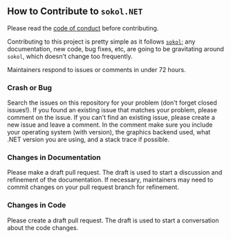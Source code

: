 ## How to Contribute to `sokol.NET`

Please read the [code of conduct](CONTRIBUTING-CODE-CONDUCT.md) before contributing.

Contributing to this project is pretty simple as it follows [`sokol`](https://github.com/floooh/sokol); any documentation, new code, bug fixes, etc, are going to be gravitating around `sokol`, which doesn't change too frequently.

Maintainers respond to issues or comments in under 72 hours.

### Crash or Bug

Search the issues on this repository for your problem (don't forget closed issues!). If you found an existing issue that matches your problem, please comment on the issue. If you can't find an existing issue, please create a new issue and leave a comment. In the comment make sure you include your operating system (with version), the graphics backend used, what .NET version you are using, and a stack trace if possible.

### Changes in Documentation

Please make a draft pull request. The draft is used to start a discussion and refinement of the documentation. If necessary, maintainers may need to commit changes on your pull request branch for refinement.

### Changes in Code

Please create a draft pull request. The draft is used to start a conversation about the code changes.